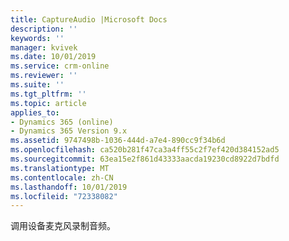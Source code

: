 ```yaml
---
title: CaptureAudio |Microsoft Docs
description: ''
keywords: ''
manager: kvivek
ms.date: 10/01/2019
ms.service: crm-online
ms.reviewer: ''
ms.suite: ''
ms.tgt_pltfrm: ''
ms.topic: article
applies_to:
- Dynamics 365 (online)
- Dynamics 365 Version 9.x
ms.assetid: 9747498b-1036-444d-a7e4-890cc9f34b6d
ms.openlocfilehash: ca520b281f47ca3a4ff55c2f7ef420d384152ad5
ms.sourcegitcommit: 63ea15e2f861d43333aacda19230cd8922d7bdfd
ms.translationtype: MT
ms.contentlocale: zh-CN
ms.lasthandoff: 10/01/2019
ms.locfileid: "72338082"
---
```

调用设备麦克风录制音频。

